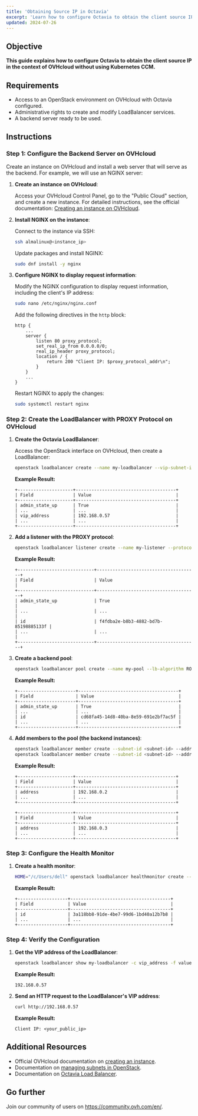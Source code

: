 ```yaml
---
title: 'Obtaining Source IP in Octavia'
excerpt: 'Learn how to configure Octavia to obtain the client source IP in the context of OVHcloud without using Kubernetes CCM.'
updated: 2024-07-26
---
```


## Objective

**This guide explains how to configure Octavia to obtain the client source IP in the context of OVHcloud without using Kubernetes CCM.**

## Requirements

- Access to an OpenStack environment on OVHcloud with Octavia configured.
- Administrative rights to create and modify LoadBalancer services.
- A backend server ready to be used.

## Instructions

### Step 1: Configure the Backend Server on OVHcloud

Create an instance on OVHcloud and install a web server that will serve as the backend. For example, we will use an NGINX server:

1. **Create an instance on OVHcloud**:
   
   Access your OVHcloud Control Panel, go to the "Public Cloud" section, and create a new instance. For detailed instructions, see the official documentation: [Creating an instance on OVHcloud](https://docs.ovh.com/en/public-cloud/create-vm/).

2. **Install NGINX on the instance**:

    Connect to the instance via SSH:

    ```bash
    ssh almalinux@<instance_ip>
    ```

    Update packages and install NGINX:

    ```bash
    sudo dnf install -y nginx
    ```

3. **Configure NGINX to display request information**:

    Modify the NGINX configuration to display request information, including the client's IP address:

    ```bash
    sudo nano /etc/nginx/nginx.conf
    ```

    Add the following directives in the `http` block:

    ```nginx
    http {
        ...
        server {
            listen 80 proxy_protocol;
            set_real_ip_from 0.0.0.0/0;
            real_ip_header proxy_protocol;
            location / {
                return 200 "Client IP: $proxy_protocol_addr\n";
            }
        }
        ...
    }
    ```

    Restart NGINX to apply the changes:

    ```bash
    sudo systemctl restart nginx
    ```

### Step 2: Create the LoadBalancer with PROXY Protocol on OVHcloud

1. **Create the Octavia LoadBalancer**:

    Access the OpenStack interface on OVHcloud, then create a LoadBalancer:

    ```bash
    openstack loadbalancer create --name my-loadbalancer --vip-subnet-id <subnet-id>
    ```

    **Example Result:**
    ```plaintext
    +---------------------+--------------------------------------+
    | Field               | Value                                |
    +---------------------+--------------------------------------+
    | admin_state_up      | True                                 |
    | ...                 | ...                                  |
    | vip_address         | 192.168.0.57                         |
    | ...                 | ...                                  |
    +---------------------+--------------------------------------+
    ```

2. **Add a listener with the PROXY protocol**:

    ```bash
    openstack loadbalancer listener create --name my-listener --protocol TCP --protocol-port 80 my-loadbalancer
    ```

    **Example Result:**
    ```plaintext
    +-----------------------------+--------------------------------------+
    | Field                       | Value                                |
    +-----------------------------+--------------------------------------+
    | admin_state_up              | True                                 |
    | ...                         | ...                                  |
    | id                          | f4fdba2e-b8b3-4882-bd7b-85198885133f |
    | ...                         | ...                                  |
    +-----------------------------+--------------------------------------+
    ```

3. **Create a backend pool**:

    ```bash
    openstack loadbalancer pool create --name my-pool --lb-algorithm ROUND_ROBIN --listener my-listener --protocol TCP
    ```

    **Example Result:**
    ```plaintext
    +----------------------+--------------------------------------+
    | Field                | Value                                |
    +----------------------+--------------------------------------+
    | admin_state_up       | True                                 |
    | ...                  | ...                                  |
    | id                   | cd68fa45-14d8-40ba-8e59-691e2bf7ac5f |
    | ...                  | ...                                  |
    +----------------------+--------------------------------------+
    ```

4. **Add members to the pool (the backend instances)**:

    ```bash
    openstack loadbalancer member create --subnet-id <subnet-id> --address <instance_ip1> --protocol-port 80 my-pool
    openstack loadbalancer member create --subnet-id <subnet-id> --address <instance_ip2> --protocol-port 80 my-pool
    ```

    **Example Result:**
    ```plaintext
    +---------------------+--------------------------------------+
    | Field               | Value                                |
    +---------------------+--------------------------------------+
    | address             | 192.168.0.2                          |
    | ...                 | ...                                  |
    +---------------------+--------------------------------------+
    ```

    ```plaintext
    +---------------------+--------------------------------------+
    | Field               | Value                                |
    +---------------------+--------------------------------------+
    | address             | 192.168.0.3                          |
    | ...                 | ...                                  |
    +---------------------+--------------------------------------+
    ```

### Step 3: Configure the Health Monitor

1. **Create a health monitor**:

    ```bash
    HOME="/c/Users/dell" openstack loadbalancer healthmonitor create --delay 5 --timeout 3 --max-retries 3 --type HTTP --url-path / --name my-health-monitor my-pool
    ```

    **Example Result:**
    ```plaintext
    +-------------------+--------------------------------------+
    | Field             | Value                                |
    +-------------------+--------------------------------------+
    | id                | 3a118bb8-91de-4be7-99d6-1bd40a12b7b8 |
    | ...               | ...                                  |
    +-------------------+--------------------------------------+
    ```

### Step 4: Verify the Configuration

1. **Get the VIP address of the LoadBalancer**:

    ```bash
    openstack loadbalancer show my-loadbalancer -c vip_address -f value
    ```

    **Example Result:**
    ```plaintext
    192.168.0.57
    ```

2. **Send an HTTP request to the LoadBalancer's VIP address**:

    ```bash
    curl http://192.168.0.57
    ```

    **Example Result:**
    ```plaintext
    Client IP: <your_public_ip>
    ```

## Additional Resources

- Official OVHcloud documentation on [creating an instance](https://docs.ovh.com/en/public-cloud/create-vm/).
- Documentation on [managing subnets in OpenStack](https://docs.openstack.org/neutron/latest/admin/deploy-ovs-selfservice.html).
- Documentation on [Octavia Load Balancer](https://docs.openstack.org/octavia/latest/).

## Go further

Join our community of users on <https://community.ovh.com/en/>.
